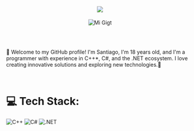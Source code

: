 <h1 align="center">
  <img src="https://readme-typing-svg.herokuapp.com?font=Parkinsans&size=35&duration=4000&pause=&center=true&vCenter=true&width=500&height=70&lines=Hi+There!%F0%9F%91%8B;I'm+Santiago!;Welcome+to+my+GitHub!" />
</h1>

<p align="center">
  <img src="https://github.com/CodeWithSsanti/CodeWithSsanti/blob/main/28320-369325356_small.gif" alt="Mi Gigt">  
</p>

<br>
<br>

<p align="left">
    👋 Welcome to my GitHub profile! I'm Santiago, I'm 18 years old, and I'm a programmer with experience in C++*, C#, and the .NET ecosystem. I love creating innovative solutions and exploring new technologies.🚀

</p>

<br>

# 💻 Tech Stack:

![C++](https://img.shields.io/badge/C%2B%2B-%2300599C.svg?style=for-the-badge&logo=c%2B%2B&logoColor=white)
![C#](https://img.shields.io/badge/C%23-%23239120.svg?style=for-the-badge&logo=sharp&logoColor=white)
![.NET](https://img.shields.io/badge/.NET-%235C2D91.svg?style=for-the-badge&logo=dotnet&logoColor=white)
<br>
<br>
